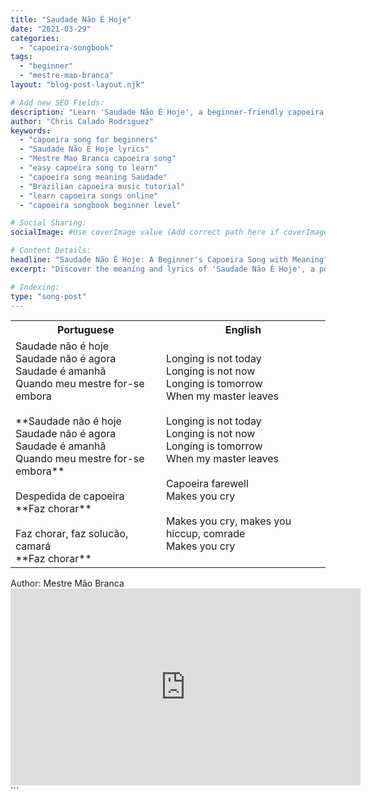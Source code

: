 ```yaml
---
title: "Saudade Não É Hoje"
date: "2021-03-29"
categories:
  - "capoeira-songbook"
tags:
  - "beginner"
  - "mestre-mao-branca"
layout: "blog-post-layout.njk"

# Add new SEO Fields:
description: "Learn 'Saudade Não É Hoje', a beginner-friendly capoeira song by Mestre Mao Branca. Lyrics & cultural context included!"
author: "Chris Calado Rodriguez"
keywords:
  - "capoeira song for beginners"
  - "Saudade Não É Hoje lyrics"
  - "Mestre Mao Branca capoeira song"
  - "easy capoeira song to learn"
  - "capoeira song meaning Saudade"
  - "Brazilian capoeira music tutorial"
  - "learn capoeira songs online"
  - "capoeira songbook beginner level"

# Social Sharing:
socialImage: #Use coverImage value (Add correct path here if coverImage is available)

# Content Details:
headline: "Saudade Não É Hoje: A Beginner's Capoeira Song with Meaning"
excerpt: "Discover the meaning and lyrics of 'Saudade Não É Hoje', a popular capoeira song by Mestre Mao Branca perfect for beginners."

# Indexing:
type: "song-post"
---
```



<table class="capoeira-table">
    <tr class="header-row">
        <th>Portuguese</th>
        <th>English</th>
    </tr>
    <tr>
        <td>Saudade não é hoje<br>
Saudade não é agora<br>
Saudade é amanhã<br>
Quando meu mestre for-se embora<br><br>
**Saudade não é hoje<br>
Saudade não é agora<br>
Saudade é amanhã<br>
Quando meu mestre for-se embora**<br><br>
Despedida de capoeira<br>
**Faz chorar**<br><br>
Faz chorar, faz solucão, camará<br>
**Faz chorar**</td>
        <td>Longing is not today<br>
Longing is not now<br>
Longing is tomorrow<br>
When my master leaves<br><br>
Longing is not today<br>
Longing is not now<br>
Longing is tomorrow<br>
When my master leaves<br><br>
Capoeira farewell<br>
Makes you cry<br><br>
Makes you cry, makes you hiccup, comrade<br>
Makes you cry</td>
    </tr>
</table>

<figcaption>
Author: Mestre Mão Branca
</figcaption>

<iframe width="560" height="315" src="https://www.youtube.com/embed/RkwYXiWig5E" title="YouTube video player" frameborder="0" allow="accelerometer; autoplay; clipboard-write; encrypted-media; gyroscope; picture-in-picture" allowfullscreen></iframe>
```